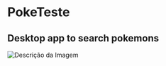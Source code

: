 # PokeTeste
## Desktop app to search pokemons

![Descrição da Imagem](https://raw.githubusercontent.com/kaiodeodato/PokeTeste/3bfd9483981c0a512344a41f2bd0e72daaa7f32d/Captura%20de%20ecr%C3%A3%202023-11-18%20184258.png?token=A3REYN6CT2TZUCWINZ4ISQ3FLEDEK)
